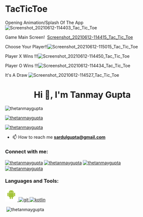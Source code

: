 # TacTicToe

Opening Animation/Splash Of The App![Screenshot_20210612-114403_Tac_Tic_Toe](https://user-images.githubusercontent.com/29389563/121767140-2017af00-cb74-11eb-8902-a3e5fd0edb25.png)

Game Main Screen! <img> [Screenshot_20210612-114415_Tac_Tic_Toe](https://user-images.githubusercontent.com/29389563/121767162-31f95200-cb74-11eb-9f1b-0d88ee4acda8.png) </img>


Choose Your Player!!![Screenshot_20210612-115015_Tac_Tic_Toe](https://user-images.githubusercontent.com/29389563/121767194-7b49a180-cb74-11eb-9316-bb32157c9185.png)


Player X Wins !!!![Screenshot_20210612-114450_Tac_Tic_Toe](https://user-images.githubusercontent.com/29389563/121767209-8d2b4480-cb74-11eb-9132-1ed0be4397d5.png)


Player O Wins !!!![Screenshot_20210612-114434_Tac_Tic_Toe](https://user-images.githubusercontent.com/29389563/121767223-9caa8d80-cb74-11eb-90a1-96b2c32febf7.png)


It's A Draw ![Screenshot_20210612-114527_Tac_Tic_Toe](https://user-images.githubusercontent.com/29389563/121767231-a6cc8c00-cb74-11eb-9297-83ff5c5a6cae.png)


<h1 align="center">Hi 👋, I'm Tanmay Gupta</h1>
<p align="left"> <img src="https://komarev.com/ghpvc/?username=thetanmaygupta&label=Profile%20views&color=0e75b6&style=flat" alt="thetanmaygupta" /> </p>

<p align="left"> <a href="https://github.com/ryo-ma/github-profile-trophy"><img src="https://github-profile-trophy.vercel.app/?username=thetanmaygupta" alt="thetanmaygupta" /></a> </p>

<p align="left"> <a href="https://twitter.com/thetanmaygupta" target="blank"><img src="https://img.shields.io/twitter/follow/thetanmaygupta?logo=twitter&style=for-the-badge" alt="thetanmaygupta" /></a> </p>

- 📫 How to reach me **sardulgupta@gmail.com**

<h3 align="left">Connect with me:</h3>
<p align="left">
<a href="https://twitter.com/thetanmaygupta" target="blank"><img align="center" src="https://raw.githubusercontent.com/rahuldkjain/github-profile-readme-generator/master/src/images/icons/Social/twitter.svg" alt="thetanmaygupta" height="30" width="40" /></a>
<a href="https://linkedin.com/in/thetanmaygupta" target="blank"><img align="center" src="https://raw.githubusercontent.com/rahuldkjain/github-profile-readme-generator/master/src/images/icons/Social/linked-in-alt.svg" alt="thetanmaygupta" height="30" width="40" /></a>
<a href="https://fb.com/thetanmaygupta" target="blank"><img align="center" src="https://raw.githubusercontent.com/rahuldkjain/github-profile-readme-generator/master/src/images/icons/Social/facebook.svg" alt="thetanmaygupta" height="30" width="40" /></a>
<a href="https://instagram.com/thetanmaygupta" target="blank"><img align="center" src="https://raw.githubusercontent.com/rahuldkjain/github-profile-readme-generator/master/src/images/icons/Social/instagram.svg" alt="thetanmaygupta" height="30" width="40" /></a>
</p>

<h3 align="left">Languages and Tools:</h3>
<p align="left"> <a href="https://developer.android.com" target="_blank"> <img src="https://raw.githubusercontent.com/devicons/devicon/master/icons/android/android-original-wordmark.svg" alt="android" width="40" height="40"/> </a> <a href="https://git-scm.com/" target="_blank"> <img src="https://www.vectorlogo.zone/logos/git-scm/git-scm-icon.svg" alt="git" width="40" height="40"/> </a> <a href="https://kotlinlang.org" target="_blank"> <img src="https://www.vectorlogo.zone/logos/kotlinlang/kotlinlang-icon.svg" alt="kotlin" width="40" height="40"/> </a> </p>

<p>&nbsp;<img align="center" src="https://github-readme-stats.vercel.app/api?username=thetanmaygupta&show_icons=true&locale=en" alt="thetanmaygupta" /></p>
